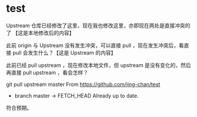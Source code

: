 # test

Upstream 仓库已经修改了这里，现在我也修改这里，亦即现在两处是直接冲突的了 【这是本地修改后的内容】

此前 origin 与 Upstream 没有发生冲突，可以直接 pull ，现在发生冲突后，看直接 pull 会发生什么？【这是 Upstream 的内容】

此前已经 pull upstream ，现在修改本地文件，但 upstream 是没有变化的，然后再直接 pull upstream ，看会怎样？

git pull upstream master
From https://github.com/jing-chan/test
 * branch            master     -> FETCH_HEAD
Already up to date.

符合预期。